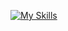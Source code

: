 [![My Skills](https://skillicons.dev/icons?i=js,nodejs,vue,nuxt,php,netlify,aws,git,nginx,gitlab,github,idea,html,css,bootstrap,jquery,azure,mongo,postgres,redis,nestjs,docker,linux,aws)](https://skillicons.dev)
